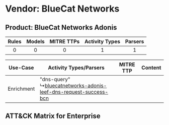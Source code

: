 Vendor: BlueCat Networks
========================
Product: BlueCat Networks Adonis
--------------------------------
| Rules | Models | MITRE TTPs | Activity Types | Parsers |
|:-----:|:------:|:----------:|:--------------:|:-------:|
|   0   |   0    |     0      |       1        |    1    |

|  Use-Case  | Activity Types/Parsers    | MITRE TTP | Content    |
|:----------:| ---- | --------- | ---- |
| Enrichment |  "dns-query"<br> ↳[bluecatnetworks-adonis-leef-dns-request-success-bcn](Ps/pC_bluecatnetworksadonisleefdnsrequestsuccessbcn.md)<br> |    | [](RM/r_m_bluecat_networks_bluecat_networks_adonis_Enrichment.md) |

ATT&CK Matrix for Enterprise
----------------------------

